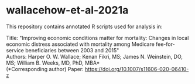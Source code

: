# wallacehow-et-al-2021a
This repository contains annotated R scripts used for analysis in:

Title: "Improving economic conditions matter for mortality: Changes in local economic distress associated with mortality among Medicare fee-for-service beneficiaries between 2003 and 2015"  
Authors: Harper O. W. Wallace; Kenan Fikri, MS; James N. Weinstein, DO, MS; William B. Weeks, MD, PhD, MBA*  
(\*Corresponding author)
Paper: https://doi.org/10.1007/s11606-020-06410-z

